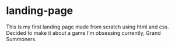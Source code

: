 # landing-page
This is my first landing page made from scratch using html and css.
Decided to make it about a game I'm obsessing currently, Grand Summoners.
